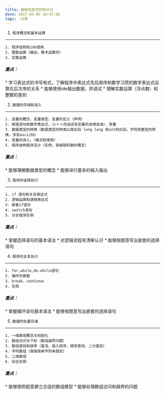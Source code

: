 ```yaml
---
title: 基础信息学的知识点
date: 2017-04-05 10:47:02
tags: -日常
---
```


1. `程序概念和基本运算`
---

	1. 程序结构和ide使用
	2. 整数运算（输出，算术运算符）
	3. 实数运算

<h5>重点：</h5>
	* 学习表达式的书写格式，了解程序中表达式先后顺序和数学习惯的数学表达式运算先后次序的关系
	* 能够使用ide输出数据，并调试
	* 理解实数运算（浮点数）和整数的差别




2. `数据的存储和读入`
---

	1. 变量的概念，变量类型，变量的定义（声明）
	2. 赋值语句和数学表达式，（c＋＋的话还有变量的自增自减），常量
	3. 数据类型的转换（数据类型的种类以其区别 long long 和int的区别，字符和整型的转换，涉及ascii码）
	4. 变量的读入，（格式和使用）
	5. 顺序结构程序设计（实例，穿插随机数的概念）

<h5>重点：</h5>
	*  能够理解数据类型的概念
	*  能够进行基本的输入输出


3. `程序的选择执行`
---

	1. if 语句和关系表达式
	2. 逻辑运算和逻辑表达式
	3. 嵌套if语句
	4. switch语句
	5. 分支程序实例


<h5>重点：</h5>
	* 掌握选择语句的基本语法
	* 对逻辑流程有清晰认识
	* 能够按题意写出嵌套的选择语句


4. `程序的反复执行`
---

	1. for,while,do-while语句
	2. 循环的嵌套
	3. break，continue
	4. 实例

<h5>重点：</h5>
	* 掌握循环语句基本语法
	* 能够按题意写出嵌套的选择语句


5. `数据的批量存储`
---

	1. 一维数组概念与初始化
	2. 数组访问与下标（数组越界问题）
	3. 数组查找和排序（冒泡，插入排序，顺序查找，二分查找）
	4. 字符数组（穿插简单字符串题目）
	5. 二维数组
	6. 综合实例

<h5>重点：</h5>
	* 能够按照题意建立合适的数组模型
	* 能够处理数组访问和越界的问题

